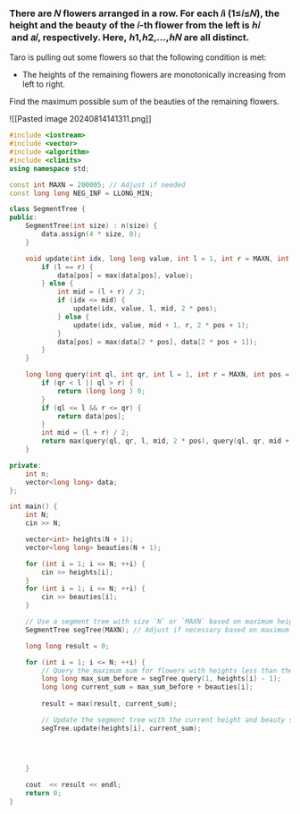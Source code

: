 ### There are 𝑁 flowers arranged in a row. For each 𝑖i (1≤𝑖≤𝑁), the height and the beauty of the 𝑖-th flower from the left is ℎ𝑖​ and 𝑎𝑖, respectively. Here, ℎ1,ℎ2,…,ℎ𝑁​ are all distinct.

Taro is pulling out some flowers so that the following condition is met:

- The heights of the remaining flowers are monotonically increasing from left to right.

Find the maximum possible sum of the beauties of the remaining flowers.

![[Pasted image 20240814141311.png]]

```c++
#include <iostream>
#include <vector>
#include <algorithm>
#include <climits>
using namespace std;

const int MAXN = 200005; // Adjust if needed
const long long NEG_INF = LLONG_MIN;

class SegmentTree {
public:
    SegmentTree(int size) : n(size) {
        data.assign(4 * size, 0);
    }

    void update(int idx, long long value, int l = 1, int r = MAXN, int pos = 1) {
        if (l == r) {
            data[pos] = max(data[pos], value);
        } else {
            int mid = (l + r) / 2;
            if (idx <= mid) {
                update(idx, value, l, mid, 2 * pos);
            } else {
                update(idx, value, mid + 1, r, 2 * pos + 1);
            }
            data[pos] = max(data[2 * pos], data[2 * pos + 1]);
        }
    }

    long long query(int ql, int qr, int l = 1, int r = MAXN, int pos = 1) {
        if (qr < l || ql > r) {
            return (long long ) 0;
        }
        if (ql <= l && r <= qr) {
            return data[pos];
        }
        int mid = (l + r) / 2;
        return max(query(ql, qr, l, mid, 2 * pos), query(ql, qr, mid + 1, r, 2 * pos + 1));
    }

private:
    int n;
    vector<long long> data;
};

int main() {
    int N;
    cin >> N;

    vector<int> heights(N + 1);
    vector<long long> beauties(N + 1);

    for (int i = 1; i <= N; ++i) {
        cin >> heights[i];
    }
    for (int i = 1; i <= N; ++i) {
        cin >> beauties[i];
    }

    // Use a segment tree with size `N` or `MAXN` based on maximum height in the input
    SegmentTree segTree(MAXN); // Adjust if necessary based on maximum height

    long long result = 0;

    for (int i = 1; i <= N; ++i) {
        // Query the maximum sum for flowers with heights less than the current height
        long long max_sum_before = segTree.query(1, heights[i] - 1);
        long long current_sum = max_sum_before + beauties[i];
         
        result = max(result, current_sum);

        // Update the segment tree with the current height and beauty sum
        segTree.update(heights[i], current_sum);

       

        
    }

    cout  << result << endl;
    return 0;
}

```